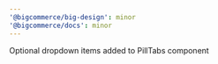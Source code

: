 ```yaml
---
'@bigcommerce/big-design': minor
'@bigcommerce/docs': minor
---
```


Optional dropdown items added to PillTabs component
